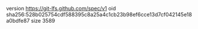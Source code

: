 version https://git-lfs.github.com/spec/v1
oid sha256:528b025754cdf588395c8a25a4c1cb23b98ef6cce13d7cf042145e18a0bdfe87
size 3589

